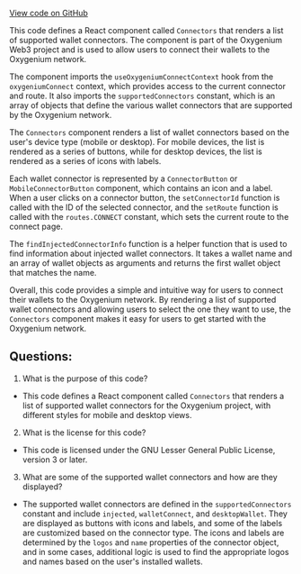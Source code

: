 [View code on GitHub](https://github.com/oxygenium/oxygenium-web3/packages/web3-react/src/components/Pages/Connectors/index.tsx)

This code defines a React component called `Connectors` that renders a list of supported wallet connectors. The component is part of the Oxygenium Web3 project and is used to allow users to connect their wallets to the Oxygenium network.

The component imports the `useOxygeniumConnectContext` hook from the `oxygeniumConnect` context, which provides access to the current connector and route. It also imports the `supportedConnectors` constant, which is an array of objects that define the various wallet connectors that are supported by the Oxygenium network.

The `Connectors` component renders a list of wallet connectors based on the user's device type (mobile or desktop). For mobile devices, the list is rendered as a series of buttons, while for desktop devices, the list is rendered as a series of icons with labels.

Each wallet connector is represented by a `ConnectorButton` or `MobileConnectorButton` component, which contains an icon and a label. When a user clicks on a connector button, the `setConnectorId` function is called with the ID of the selected connector, and the `setRoute` function is called with the `routes.CONNECT` constant, which sets the current route to the connect page.

The `findInjectedConnectorInfo` function is a helper function that is used to find information about injected wallet connectors. It takes a wallet name and an array of wallet objects as arguments and returns the first wallet object that matches the name.

Overall, this code provides a simple and intuitive way for users to connect their wallets to the Oxygenium network. By rendering a list of supported wallet connectors and allowing users to select the one they want to use, the `Connectors` component makes it easy for users to get started with the Oxygenium network.
## Questions: 
 1. What is the purpose of this code?
- This code defines a React component called `Connectors` that renders a list of supported wallet connectors for the Oxygenium project, with different styles for mobile and desktop views.

2. What is the license for this code?
- This code is licensed under the GNU Lesser General Public License, version 3 or later.

3. What are some of the supported wallet connectors and how are they displayed?
- The supported wallet connectors are defined in the `supportedConnectors` constant and include `injected`, `walletConnect`, and `desktopWallet`. They are displayed as buttons with icons and labels, and some of the labels are customized based on the connector type. The icons and labels are determined by the `logos` and `name` properties of the connector object, and in some cases, additional logic is used to find the appropriate logos and names based on the user's installed wallets.